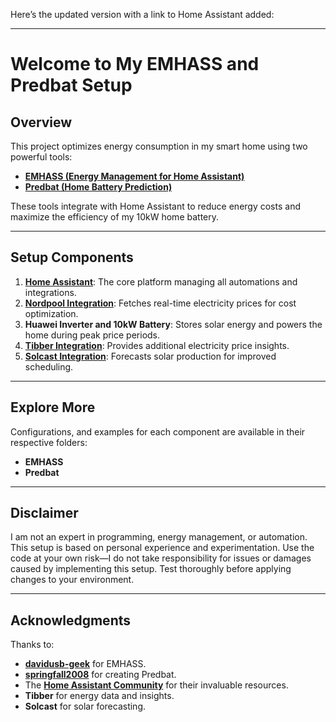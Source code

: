 Here’s the updated version with a link to Home Assistant added:  

---

# **Welcome to My EMHASS and Predbat Setup**  

## **Overview**  
This project optimizes energy consumption in my smart home using two powerful tools:  
- **[EMHASS (Energy Management for Home Assistant)](https://github.com/davidusb-geek/emhass)**  
- **[Predbat (Home Battery Prediction)](https://github.com/arti5020/predbat)**  

These tools integrate with Home Assistant to reduce energy costs and maximize the efficiency of my 10kW home battery.  

---

## **Setup Components**  
1. **[Home Assistant](https://www.home-assistant.io/)**: The core platform managing all automations and integrations.  
2. **[Nordpool Integration](https://github.com/custom-components/nordpool)**: Fetches real-time electricity prices for cost optimization.  
3. **Huawei Inverter and 10kW Battery**: Stores solar energy and powers the home during peak price periods.  
4. **[Tibber Integration](https://www.home-assistant.io/integrations/tibber/)**: Provides additional electricity price insights.  
5. **[Solcast Integration](https://github.com/dannerph/home_assistant_solcast_solar)**: Forecasts solar production for improved scheduling.  

---

## **Explore More**  
Configurations, and examples for each component are available in their respective folders:  
- **EMHASS**  
- **Predbat** 

---

## **Disclaimer**  
I am not an expert in programming, energy management, or automation. This setup is based on personal experience and experimentation. Use the code at your own risk—I do not take responsibility for issues or damages caused by implementing this setup. Test thoroughly before applying changes to your environment.  

---

## **Acknowledgments**  
Thanks to:  
- **[davidusb-geek](https://github.com/davidusb-geek)** for EMHASS.  
- **[springfall2008](https://github.com/springfall2008)** for creating Predbat.  
- The **[Home Assistant Community](https://community.home-assistant.io/)** for their invaluable resources.  
- **Tibber** for energy data and insights.  
- **Solcast** for solar forecasting.  
